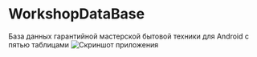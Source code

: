 # WorkshopDataBase
База данных гарантийной мастерской бытовой техники для Android с пятью таблицами 
![Cкриншот приложения](https://github.com/BlackNetik/WorkshopDataBase/blob/master/app/src/main/res/screen.jpg "Скриншот")
